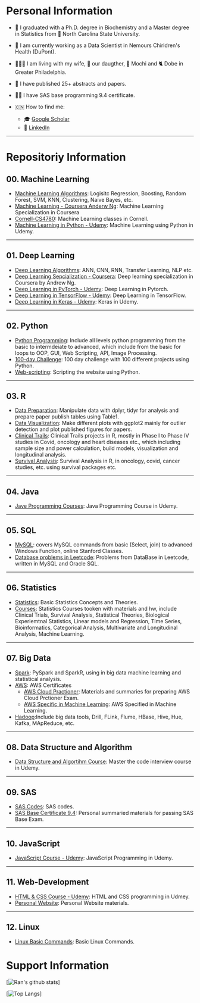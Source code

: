 # Personal Information
- :school:  I graduated with a Ph.D. degree in Biochemistry and a Master degree in Statistics from :wolf: North Carolina State University.
- :hospital:  I am currently working as a Data Scientist in Nemours Chirldren's Health (DuPont).
- :family_man_woman_girl:  I am living with my wife, :baby: our daugther,  :dog: Mochi and :cat2: Dobe in Greater Philadelphia.
- :rainbow:  I have published 25+ abstracts and papers. 
- :man_student:  I have SAS base programming 9.4 certificate.

- :cn: How to find me: 
  - :mortar_board:  [Google Scholar](https://scholar.google.com/citations?user=5E6jcE4AAAAJ&hl=en)
  - :telescope:  [LinkedIn](https://www.linkedin.com/in/rzhang12/)


***
# Repositoriy Information

## 00. Machine Learning
- [Machine Learning Algorithms](https://github.com/rzhang0716/Data-Science/tree/master/00_Machine_Learning): Logisitc Regression, Boosting, Random Forest, SVM, KNN, Clustering, Naive Bayes, etc.
- [Machine Learning - Coursera Anderw Ng](https://github.com/rzhang0716/Data-Science/tree/master/00_Machine_Learning/00_ML_Courses/MachineLearning-Coursera): Machine Learning Specialization in Coursera
- [Cornell-CS4780](https://github.com/rzhang0716/Data-Science/tree/master/00_Machine_Learning/00_ML_Courses/CS4780-Cornell): Machine Learning classes in Cornell.
- [Machine Learning in Python - Udemy](https://github.com/rzhang0716/Data-Science/tree/master/00_Machine_Learning/00_ML_Courses/Machine_Learning_Udemy): Machine Learning using Python in Udemy.


***
## 01. Deep Learning
- [Deep Learning Algorithms](https://github.com/rzhang0716/Data-Science/tree/master/01_Deep_Learning/): ANN, CNN, RNN, Transfer Learning, NLP etc.
- [Deep Learning Sepcialization - Coursera](https://github.com/rzhang0716/Data-Science/tree/master/01_Deep_Learning/00_Courses/DeepLearning_Coursera): Deep learning specialization in Coursera by Andrew Ng.
- [Deep Learning in PyTorch - Udemy](https://github.com/rzhang0716/Data-Science/tree/master/01_Deep_Learning/00_Courses/PyTorch_Udemy): Deep Learning in Pytorch.
- [Deep Learning in TensorFlow - Udemy](https://github.com/rzhang0716/Data-Science/tree/master/01_Deep_Learning/00_Courses/TensorFlow_Udemy): Deep Learning in TensorFlow.
- [Deep Learning in Keras - Udemy](https://github.com/rzhang0716/Data-Science/tree/master/01_Deep_Learning/00_Courses/Keras_Udemy): Keras in Udemy.


***
## 02. Python
- [Python Programming](https://github.com/rzhang0716/Data-Science/tree/master/02_Python): Include all levels python programming from the basic to intermdeiate to advanced, which include from the basic for loops to OOP, GUI, Web Scripting, API, Image Processing.
- [100-day Challenge](https://github.com/rzhang0716/Data-Science/tree/master/02_Python/100_day_Challenge): 100 day challenge with 100 different projects using Python.
- [Web-scripting](https://github.com/rzhang0716/Data-Science/tree/master/02_Python/Scipting_with_Python): Scripting the website using Python.


***
## 03. R
-  [Data Preparation](https://github.com/rzhang0716/Data-Science/tree/master/03_R/Data_Prep): Manipulate data with dplyr, tidyr for analysis and prepare paper publish tables using Table1. 
-  [Data Visualization](https://github.com/rzhang0716/Data-Science/tree/master/03_R/Data_Visualization): Make different plots with ggplot2 mainly for outlier detection and plot published figures for papers.
- [Clinical Trails](https://github.com/rzhang0716/Data-Science/tree/master/03_R/Clinical_Trials): Clinical Trails projects in R, mostly in Phase I to Phase IV studies in Covid, oncology and heart diseases etc., which including sample size and power calculation, build models, visualization and longitudinal analysis. 
- [Survival Analysis](https://github.com/rzhang0716/Data-Science/tree/master/03_R/Survival_Analysis): Survival Analysis in R, in oncology, covid, cancer studies, etc. using survival packages etc.


***
## 04. Java
- [Jave Programming Courses](https://github.com/rzhang0716/Data-Science/tree/master/04_Java/Java_Udemy): Java Programming Course in Udemy.


***
## 05. SQL
- [MySQL](https://github.com/rzhang0716/Data-Science/tree/master/05_SQL): covers MySQL commands from basic (Select, join) to advanced Windows Function, online Stanford Classes.
- [Database problems in Leetcode](https://github.com/rzhang0716/Data-Science/tree/master/05_SQL#readme): Problems from DataBase in Leetcode, written in MySQL and Oracle SQL.


***
## 06. Statistics
- [Statistics](https://github.com/rzhang0716/Data-Science/tree/master/06_Statistics#readme): Basic Statistics Concepts and Theories.
- [Courses](https://github.com/rzhang0716/Data-Science/tree/master/06_Statistics): Statistics Courses tooken with materials and hw, include Clinical Trials, Survival Analysis, Statistical Theories, Biological Experiemtnal Statistics, Linear models and Regression, Time Series, Bioinformatics, Categorical Analysis, Multivariate and Longitudinal Analysis, Machine Learning. 


***
## 07. Big Data
- [Spark](https://github.com/rzhang0716/Data-Science/tree/master/07_Big_Data/Spark): PySpark and SparkR, using in big data machine learning and statistical analysis.
- [AWS](https://github.com/rzhang0716/Data-Science/tree/master/07_Big_Data/AWS): AWS Certificates 
  - [AWS Cloud Practioner](https://github.com/rzhang0716/Data-Science/tree/master/07_Big_Data/AWS/Cloud%20Practitioner): Materials and summaries for preparing AWS Cloud Prctioner Exam.
  - [AWS Specific in Machine Learning](https://github.com/rzhang0716/Data-Science/tree/master/07_Big_Data/AWS/Machine_Learning): AWS Specified in Machine Learning.
- [Hadoop](https://github.com/rzhang0716/Data-Science/tree/master/07_Big_Data/Hadoop):Include big data tools, Drill, FLink, Flume, HBase, Hive, Hue, Kafka, MApReduce, etc. 


***
## 08. Data Structure and Algorithm
- [Data Structure and Algortihm Course](https://github.com/rzhang0716/Data-Science/tree/master/08_DataStructure_Algorithms/DataStructure_Algorithm_Udemy): Master the code interview course in Udemy.


***
## 09. SAS
- [SAS Codes](https://github.com/rzhang0716/Data-Science/tree/master/09_SAS): SAS codes.
- [SAS Base Certificate 9.4](https://github.com/rzhang0716/Data-Science/tree/master/09_SAS/SAS_Certificate_Exam): Personal summaried materials for passing SAS Base Exam.



***
## 10. JavaScript
- [JavaScript Course - Udemy](https://github.com/rzhang0716/Data-Science/tree/master/10_JavaScript/JS_Udemy): JavaScript Programming in Udemy.


***
## 11. Web-Development
- [HTML & CSS Course - Udemy](): HTML and CSS programming in Udmey.
- [Personal Website](): Personal Website materials.


*** 
## 12. Linux
- [Linux Basic Commands](https://github.com/rzhang0716/Data-Science/tree/master/12_Linux): Basic Linux Commands.




# Support Information
[![Ran's github stats](https://github-readme-stats.vercel.app/api?username=rzhang0716&count_private=true&show_icons=true&theme=radical&hide_rank=false)]


[![Top Langs](https://github-readme-stats.vercel.app/api/top-langs/?username=rzhang0716)]
